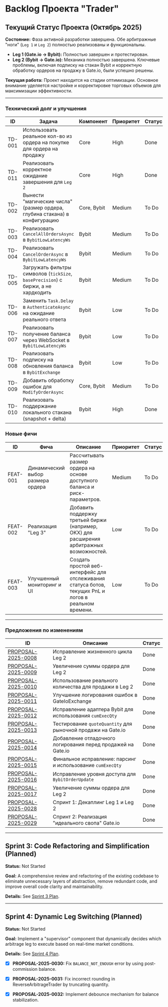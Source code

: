# Backlog Проекта "Trader"

## Текущий Статус Проекта (Октябрь 2025)

**Состояние:** Фаза активной разработки завершена. Обе арбитражные "ноги" (`Leg 1` и `Leg 2`) полностью реализованы и функциональны.

*   **Leg 1 (Gate.io -> Bybit):** Полностью завершен и протестирован.
*   **Leg 2 (Bybit -> Gate.io):** Механика полностью завершена. Ключевые проблемы, включая подписку на стакан Bybit и корректную обработку ордеров на продажу в Gate.io, были успешно решены.

**Текущая работа:** Проект находится на стадии оптимизации. Основное внимание уделяется настройке и корректировке торговых объемов для максимизации эффективности.

---

### Технический долг и улучшения

| ID | Задача | Компонент | Приоритет | Статус |
|----|--------|-----------|----------|--------|
| TD-001 | Использовать реальное кол-во из ордера на покупке для ордера на продажу | Core | High | Done |
| TD-011 | Реализовать корректное ожидание завершения для `Leg 2` | Core | High | Done |
| TD-002 | Вынести "магические числа" (размер ордера, глубина стакана) в конфигурацию | Core, Bybit | Medium | To Do |
| TD-003 | Реализовать `CancelAllOrdersAsync` в `BybitLowLatencyWs` | Bybit | Medium | To Do |
| TD-004 | Реализовать `CancelOrderAsync` в `BybitLowLatencyWs` | Bybit | Medium | To Do |
| TD-005 | Загружать фильтры символов (`tickSize`, `basePrecision`) с биржи, а не хардкодить | Bybit | Medium | To Do |
| TD-006 | Заменить `Task.Delay` в `AuthenticateAsync` на ожидание реального ответа | Bybit | Low | To Do |
| TD-007 | Реализовать получение баланса через WebSocket в `BybitLowLatencyWs` | Bybit | Low | To Do |
| TD-008 | Реализовать подписку на обновления баланса в `BybitExchange` | Bybit | Low | To Do |
| TD-009 | Добавить обработку ошибок для `ModifyOrderAsync` | Core, Bybit | Medium | To Do |
| TD-010 | Реализовать поддержание локального стакана (snapshot + delta) | Bybit | High | Done |

### Новые фичи

| ID | Фича | Описание | Приоритет | Статус |
|----|-------|------------|----------|--------|
| FEAT-001 | Динамический выбор размера ордера | Рассчитывать размер ордера на основе доступного баланса и риск-параметров. | Medium | To Do |
| FEAT-002 | Реализация "Leg 3" | Добавить поддержку третьей биржи (например, OKX) для расширения арбитражных возможностей. | Low | To Do |
| FEAT-003 | Улучшенный мониторинг и UI | Создать простой веб-интерфейс для отслеживания статуса ботов, текущих PnL и логов в реальном времени. | Low | To Do |


---

### Предложения по изменениям

| ID | Описание | Статус |
|----|-----------|--------|
| [PROPOSAL-2025-0008](proposals/PROPOSAL-2025-0008.md) | Исправление жизненного цикла Leg 2 | Done |
| [PROPOSAL-2025-0009](proposals/PROPOSAL-2025-0009.md) | Увеличение суммы ордера для Leg 2 | Done |
| [PROPOSAL-2025-0010](proposals/PROPOSAL-2025-0010.md) | Использование реального количества для продажи в Leg 2 | Done |
| [PROPOSAL-2025-0011](proposals/PROPOSAL-2025-0011.md) | Улучшение логирования ошибок в GateIoExchange | Done |
| [PROPOSAL-2025-0012](proposals/PROPOSAL-2025-0012.md) | Исправление адаптера Bybit для использования `cumExecQty` | Done |
| [PROPOSAL-2025-0013](proposals/PROPOSAL-2025-0013.md) | Тестирование `quoteQuantity` для рыночной продажи на Gate.io | Done |
| [PROPOSAL-2025-0014](proposals/PROPOSAL-2025-0014.md) | Добавление отладочного логирования перед продажей на Gate.io | Done |
| [PROPOSAL-2025-0015](proposals/PROPOSAL-2025-0015.md) | Финальное исправление: парсинг и использование `cumExecQty` | Done |
| [PROPOSAL-2025-0016](proposals/PROPOSAL-2025-0016.md) | Исправление уровня доступа для `BybitOrderUpdate` | Done |
| [PROPOSAL-2025-0017](proposals/PROPOSAL-2025-0017.md) | Увеличение суммы ордера для Leg 2 | Done |
| [PROPOSAL-2025-0028](proposals/PROPOSAL-2025-0028.md) | Спринт 1: Декаплинг Leg 1 и Leg 2 | Done |
| [PROPOSAL-2025-0029](proposals/PROPOSAL-2025-0029.md) | Спринт 2: Реализация "идеального свопа" Gate.io | Done |


---

## Sprint 3: Code Refactoring and Simplification (Planned)

**Status:** Not Started

**Goal:** A comprehensive review and refactoring of the existing codebase to eliminate unnecessary layers of abstraction, remove redundant code, and improve overall code clarity and maintainability.

**Details:** See [Sprint 3 Plan](sprint3_refactoring_plan.md).


---

## Sprint 4: Dynamic Leg Switching (Planned)

**Status:** Not Started

**Goal:** Implement a "supervisor" component that dynamically decides which arbitrage leg to execute based on real-time market conditions.

**Details:** See [Sprint 4 Plan](sprint4_dynamic_leg_switching.md).

- [x] **PROPOSAL-2025-0030:** Fix `BALANCE_NOT_ENOUGH` error by using post-commission balance.

- [x] **PROPOSAL-2025-0031:** Fix incorrect rounding in ReverseArbitrageTrader by truncating quantity.

- [x] **PROPOSAL-2025-0032:** Implement debounce mechanism for balance stabilization.
